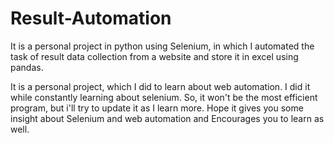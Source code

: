 # Result-Automation
It is a personal project in python using Selenium, in which I automated the task of result data collection from a website and store it in excel using pandas.

It is a personal project, which I did to learn about web automation.
I did it while constantly learning about selenium.
So, it won't be the most efficient program, but i'll try to update it as I learn more.
Hope it gives you some insight about Selenium and web automation and Encourages you to learn as well.
